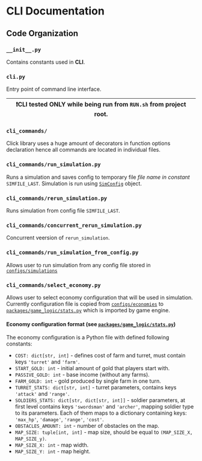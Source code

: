 # CLI Documentation

## Code Organization

### `__init__.py`

Contains constants used in **CLI**.

### `cli.py`

Entry point of command line interface.

| ❗CLI tested ONLY while being run from `RUN.sh` from project root.|
|-------------------------------------------------------------------|


### `cli_commands/`

Click library uses a huge amount of decorators in function options declaration hence all commands are located in individual files.

### `cli_commands/run_simulation.py`

Runs a simulation and saves config to temporary file _file name in constant_ `SIMFILE_LAST`.
Simulation is run using [`SimConfig`](/packages/simulator/api/README.md#`sim_config.py`) object.

### `cli_commands/rerun_simulation.py`

Runs simulation from config file `SIMFILE_LAST`.

### `cli_commands/concurrent_rerun_simulation.py`

Concurrent veersion of `rerun_simulation`.

### `cli_commands/run_simulation_from_config.py`

Allows user to run simulation from any config file stored in [`configs/simulations`](/configs/simulations)

### `cli_commands/select_economy.py`

Allows user to select economy configuration that will be used in simulation.
Currently configuration file is copied from [`configs/economies`](/configs/economies) to [`packages/game_logic/stats.py`](/packages/game_logic/stats.py) which is imported by game engine.

#### Economy configuration format (see [`packages/game_logic/stats.py`](/packages/game_logic/stats.py))

The economy configuration is a Python file with defined following constants:
- `COST: dict[str, int]` - defines cost of farm and turret, must contain keys `'turret'` and `'farm'`.
- `START_GOLD: int` - initial amount of gold that players start with.
- `PASSIVE_GOLD: int` - base income (without any farms).
- `FARM_GOLD: int` - gold produced by single farm in one turn.
- `TURRET_STATS: dict[str, int]` - turret parameters, contains keys `'attack'` and `'range'`.
- `SOLDIERS_STATS: dict[str, dict[str, int]]` - soldier parameters, at first level contains keys `'swordsman'` and `'archer'`, mapping soldier type to its parameters.
Each of them maps to a dictionary containing keys: `'max_hp'`, `'damage'`, `'range'`, `'cost'`.
- `OBSTACLES_AMOUNT: int` - number of obstacles on the map.
- `MAP_SIZE: tuple[int, int]` - map size, should be equal to `(MAP_SIZE_X, MAP_SIZE_y)`.
- `MAP_SIZE_X: int` - map width.
- `MAP_SIZE_Y: int` - map height.
